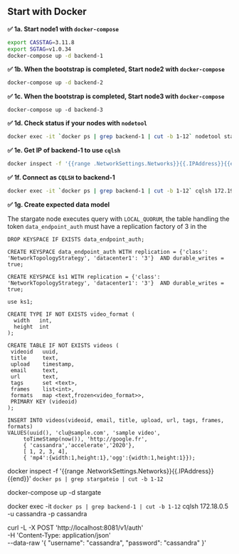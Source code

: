 
## Start with Docker


**✅ 1a. Start node1 with `docker-compose`**

```bash
export CASSTAG=3.11.8
export SGTAG=v1.0.34
docker-compose up -d backend-1
```

**✅ 1b. When the bootstrap is completed, Start node2 with `docker-compose`**

```bash
docker-compose up -d backend-2
```

**✅ 1c. When the bootstrap is completed, Start node3 with `docker-compose`**
```
docker-compose up -d backend-3
````

**✅ 1d. Check status if your nodes with `nodetool`**

```bash
docker exec -it `docker ps | grep backend-1 | cut -b 1-12` nodetool status
```

**✅ 1e. Get IP of backend-1 to use `cqlsh`**
```bash
docker inspect -f '{{range .NetworkSettings.Networks}}{{.IPAddress}}{{end}}' `docker ps | grep backend-1 | cut -b 1-12`
```

**✅ 1f. Connect as `CQLSH` to backend-1**
```bash
docker exec -it `docker ps | grep backend-1 | cut -b 1-12` cqlsh 172.19.0.2 -u cassandra -p cassandra
```

**✅ 1g. Create expected data model**

The stargate node executes query with `LOCAL_QUORUM`, the table handling the token `data_endpoint_auth` must have a replication factory of 3 in the 

```cql
DROP KEYSPACE IF EXISTS data_endpoint_auth;

CREATE KEYSPACE data_endpoint_auth WITH replication = {'class': 'NetworkTopologyStrategy', 'datacenter1': '3'}  AND durable_writes = true;

CREATE KEYSPACE ks1 WITH replication = {'class': 'NetworkTopologyStrategy', 'datacenter1': '3'}  AND durable_writes = true;

use ks1;

CREATE TYPE IF NOT EXISTS video_format (
  width   int,
  height  int
);

CREATE TABLE IF NOT EXISTS videos (
 videoid   uuid,
 title     text,
 upload    timestamp,
 email     text,
 url       text,
 tags      set <text>,
 frames    list<int>,
 formats   map <text,frozen<video_format>>,
 PRIMARY KEY (videoid)
);

INSERT INTO videos(videoid, email, title, upload, url, tags, frames, formats)
VALUES(uuid(), 'clu@sample.com', 'sample video', 
     toTimeStamp(now()), 'http://google.fr',
     { 'cassandra','accelerate','2020'},
     [ 1, 2, 3, 4], 
     { 'mp4':{width:1,height:1},'ogg':{width:1,height:1}});
```





docker inspect -f '{{range .NetworkSettings.Networks}}{{.IPAddress}}{{end}}' `docker ps | grep stargateio | cut -b 1-12`

docker-compose up -d stargate


docker exec -it `docker ps | grep backend-1 | cut -b 1-12` cqlsh 172.18.0.5 -u cassandra -p cassandra


curl -L -X POST 'http://localhost:8081/v1/auth' \
  -H 'Content-Type: application/json' \
  --data-raw '{
    "username": "cassandra",
    "password": "cassandra"
}'

